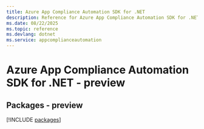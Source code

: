 ```yaml
---
title: Azure App Compliance Automation SDK for .NET
description: Reference for Azure App Compliance Automation SDK for .NET
ms.date: 08/22/2025
ms.topic: reference
ms.devlang: dotnet
ms.service: appcomplianceautomation
---
```

# Azure App Compliance Automation SDK for .NET - preview
## Packages - preview
[!INCLUDE [packages](app-compliance-automation-index.md)]